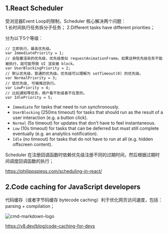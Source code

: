 ## 1.React Scheduler  
受浏览器Event Loop的限制，Scheduler 核心解决两个问题：  
1.长时间执行任务拆分子任务；
2.Different tasks have different priorities；

分为以下5个等级：  
```
// 立即执行，最高优先级。
var ImmediatePriority = 1; 
// 会阻塞渲染的优先级，优先级类似 requestAnimationFrame。如果这种优先级任务不能被执行，就可能导致 UI 渲染被 block。
var UserBlockingPriority = 2;
// 默认优先级，普通的优先级。优先级可以理解为 setTimeout(0) 的优先级。
var NormalPriority = 3;
// 低优先级, 可被推迟执行。
var LowPriority = 4;
// 比如通知等任务，用户看不到或者不在意的。
var IdlePriority = 5;
```

* `Immediate` for tasks that need to run synchronously.
* `UserBlocking` (250ms timeout) for tasks that should run as the result of a user interaction (e.g. a button click).
* `Normal` (5s timeout) for updates that don’t have to feel instantaneous.
* `Low` (10s timeout) for tasks that can be deferred but must still complete eventually (e.g. an analytics notification).
* `Idle` (no timeout) for tasks that do not have to run at all (e.g. hidden offscreen content).

Scheduler 在注册回调函数时依赖优先级注册不同的过期时间，然后根据过期时间调度回调函数的执行；

https://philippspiess.com/scheduling-in-react/

## 2.Code caching for JavaScript developers  
代码缓存（或者字节码缓存 bytecode caching）利于优化网页访问速度，包括：parsing + compilation；  

![cmd-markdown-logo](https://v8.dev/_img/code-caching-for-devs/overview.svg)

https://v8.dev/blog/code-caching-for-devs